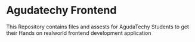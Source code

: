 # Agudatechy Frontend

This Repository contains files and assests for AgudaTechy Students to get their Hands on realworld frontend development application
